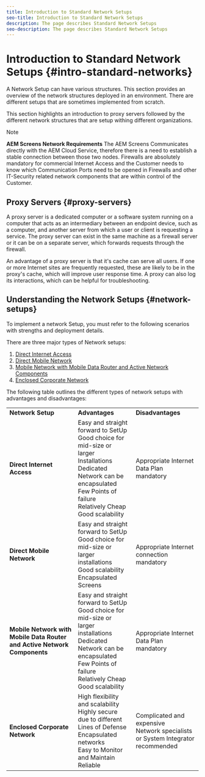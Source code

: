 ```yaml
---
title: Introduction to Standard Network Setups
seo-title: Introduction to Standard Network Setups
description: The page describes Standard Network Setups
seo-description: The page describes Standard Network Setups
---
```


# Introduction to Standard Network Setups {#intro-standard-networks}

A Network Setup can have various structures. This section provides an overview of the network structures deployed in an environment. There are different setups that are sometimes implemented from scratch.

This section highlights an introduction to proxy servers followed by the different network structures that are setup withing different organizations. 

>[!NOTE]
>**AEM Screens Network Requirements**
>The AEM Screens Communicates directly with the AEM Cloud Service, therefore there is a need to establish a stable connection between those two nodes. Firewalls are absolutely mandatory for commercial Internet Access and the Customer needs to know which Communication Ports need to be opened in Firewalls and other IT-Security related network components that are within control of the Customer.

## Proxy Servers {#proxy-servers}

A proxy server is a dedicated computer or a software system running on a computer that acts as an intermediary between an endpoint device, such as a computer, and another server from which a user or client is requesting a service. The proxy server can exist in the same machine as a firewall server or it can be on a separate server, which forwards requests through the firewall.

An advantage of a proxy server is that it's cache can serve all users. If one or more Internet sites are frequently requested, these are likely to be in the proxy's cache, which will improve user response time. A proxy can also log its interactions, which can be helpful for troubleshooting.

## Understanding the Network Setups {#network-setups}

To implement a network Setup, you must refer to the following scenarios with strengths and deployment details. 

There are three major types of Network setups:

1. [Direct Internet Access](/help/using/direct-internet-access.md)
1. [Direct Mobile Network](/help/using/mobile-network-setup.md)
1. [Mobile Network with Mobile Data Router and Active Network Components](/help/using/mobile-network-setup-router.md)
1. [Enclosed Corporate Network](/help/using/enclosed-corporate-network.md)

The following table outlines the different types of network setups with advantages and disadvantages:

<table>
 <tbody>
  <tr>
   <td><strong>Network Setup</strong></td>
   <td><strong>Advantages</strong></td>
   <td><strong>Disadvantages</strong></td>
  </tr>
  <tr>
   <td><strong>Direct Internet Access</strong></td>
   <td>Easy and straight forward to SetUp
<br>Good choice for mid-size or larger Installations
<br>Dedicated Network can be encapsulated
<br>Few Points of failure
<br>Relatively Cheap
<br>Good scalability</td>
   <td>Appropriate Internet Data Plan mandatory</td>
  </tr>
    <tr>
   <td><strong>Direct Mobile Network</strong></td>
   <td>Easy and straight forward to SetUp
<br>Good choice for mid-size or larger installations
<br>Good scalability
<br>Encapsulated Screens
</td>
   <td>Appropriate Internet connection mandatory</td>
  </tr>
    <tr>
<tr>
   <td><strong>Mobile Network with Mobile Data Router and Active Network Components</strong></td>
   <td>Easy and straight forward to SetUp
<br>Good choice for mid-size or larger installations
<br>Dedicated Network can be encapsulated
<br>Few Points of failure
<br>Relatively Cheap
<br>Good scalability</br></td>
   <td>Appropriate Internet Data Plan mandatory</td>
  </tr>
    <tr>

   <td><strong>Enclosed Corporate Network</strong></td>
   <td>High flexibility and scalability
<br>Highly secure due to different Lines of Defense
<br>Encapsulated networks
<br>Easy to Monitor and Maintain
<br>Reliable</td>
   <td>Complicated and expensive
<br>Network specialists or System Integrator recommended</td>
  </tr>
  </tr>
 </tbody>
</table>


